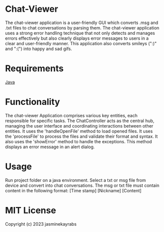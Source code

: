 # Chat-Viewer
The chat-viewer application is a user-friendly GUI which converts .msg and .txt files to chat conversations by parsing them. The chat-viewer application uses a strong error handling technique that not only detects and manages errors effectively but also clearly displays error messages to users in a clear and user-friendly manner. This application also converts smileys (":)" and ":(") into happy and sad gifs.

# Requirements
[Java](https://www.java.com/en/)

# Functionality
The chat-viewer Application comprises various key entities, each responsible for specific tasks. The ChatController acts as the central hub, managing the user interface and coordinating interactions between other entities. It uses the 'handleOpenFile' method to load opened files. It uses the 'processFile' to process the files and validate their format and syntax. It also uses the 'showError' method to handle the exceptions. This method displays an error message in an alert dialog.

# Usage
Run project folder on a java environment. Select a txt or msg file from device and convert into chat conversations. The msg or txt file must contain content in the following format: [Time stamp]
        [Nickname]
        [Content]

# MIT License
Copyright (c) 2023 jasminekayrabs
